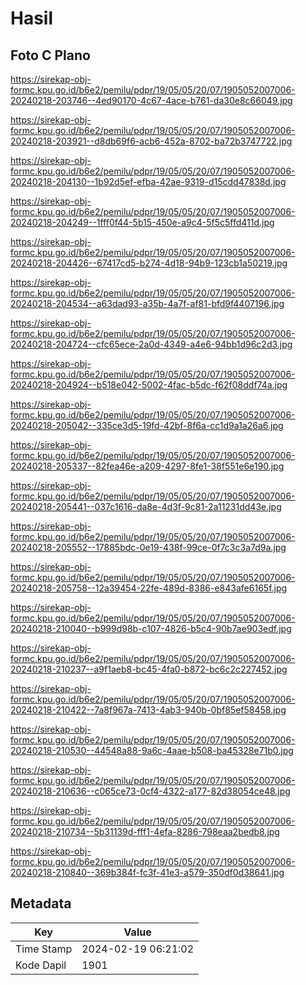 # Hasil

## Foto C Plano

https://sirekap-obj-formc.kpu.go.id/b6e2/pemilu/pdpr/19/05/05/20/07/1905052007006-20240218-203746--4ed90170-4c67-4ace-b761-da30e8c66049.jpg

https://sirekap-obj-formc.kpu.go.id/b6e2/pemilu/pdpr/19/05/05/20/07/1905052007006-20240218-203921--d8db69f6-acb6-452a-8702-ba72b3747722.jpg

https://sirekap-obj-formc.kpu.go.id/b6e2/pemilu/pdpr/19/05/05/20/07/1905052007006-20240218-204130--1b92d5ef-efba-42ae-9319-d15cdd47838d.jpg

https://sirekap-obj-formc.kpu.go.id/b6e2/pemilu/pdpr/19/05/05/20/07/1905052007006-20240218-204249--1fff0f44-5b15-450e-a9c4-5f5c5ffd411d.jpg

https://sirekap-obj-formc.kpu.go.id/b6e2/pemilu/pdpr/19/05/05/20/07/1905052007006-20240218-204426--67417cd5-b274-4d18-94b9-123cb1a50219.jpg

https://sirekap-obj-formc.kpu.go.id/b6e2/pemilu/pdpr/19/05/05/20/07/1905052007006-20240218-204534--a63dad93-a35b-4a7f-af81-bfd9f4407196.jpg

https://sirekap-obj-formc.kpu.go.id/b6e2/pemilu/pdpr/19/05/05/20/07/1905052007006-20240218-204724--cfc65ece-2a0d-4349-a4e6-94bb1d96c2d3.jpg

https://sirekap-obj-formc.kpu.go.id/b6e2/pemilu/pdpr/19/05/05/20/07/1905052007006-20240218-204924--b518e042-5002-4fac-b5dc-f62f08ddf74a.jpg

https://sirekap-obj-formc.kpu.go.id/b6e2/pemilu/pdpr/19/05/05/20/07/1905052007006-20240218-205042--335ce3d5-19fd-42bf-8f6a-cc1d9a1a26a6.jpg

https://sirekap-obj-formc.kpu.go.id/b6e2/pemilu/pdpr/19/05/05/20/07/1905052007006-20240218-205337--82fea46e-a209-4297-8fe1-38f551e6e190.jpg

https://sirekap-obj-formc.kpu.go.id/b6e2/pemilu/pdpr/19/05/05/20/07/1905052007006-20240218-205441--037c1616-da8e-4d3f-9c81-2a11231dd43e.jpg

https://sirekap-obj-formc.kpu.go.id/b6e2/pemilu/pdpr/19/05/05/20/07/1905052007006-20240218-205552--17885bdc-0e19-438f-99ce-0f7c3c3a7d9a.jpg

https://sirekap-obj-formc.kpu.go.id/b6e2/pemilu/pdpr/19/05/05/20/07/1905052007006-20240218-205758--12a39454-22fe-489d-8386-e843afe6165f.jpg

https://sirekap-obj-formc.kpu.go.id/b6e2/pemilu/pdpr/19/05/05/20/07/1905052007006-20240218-210040--b999d98b-c107-4826-b5c4-90b7ae903edf.jpg

https://sirekap-obj-formc.kpu.go.id/b6e2/pemilu/pdpr/19/05/05/20/07/1905052007006-20240218-210237--a9f1aeb8-bc45-4fa0-b872-bc6c2c227452.jpg

https://sirekap-obj-formc.kpu.go.id/b6e2/pemilu/pdpr/19/05/05/20/07/1905052007006-20240218-210422--7a8f967a-7413-4ab3-940b-0bf85ef58458.jpg

https://sirekap-obj-formc.kpu.go.id/b6e2/pemilu/pdpr/19/05/05/20/07/1905052007006-20240218-210530--44548a88-9a6c-4aae-b508-ba45328e71b0.jpg

https://sirekap-obj-formc.kpu.go.id/b6e2/pemilu/pdpr/19/05/05/20/07/1905052007006-20240218-210636--c065ce73-0cf4-4322-a177-82d38054ce48.jpg

https://sirekap-obj-formc.kpu.go.id/b6e2/pemilu/pdpr/19/05/05/20/07/1905052007006-20240218-210734--5b31139d-fff1-4efa-8286-798eaa2bedb8.jpg

https://sirekap-obj-formc.kpu.go.id/b6e2/pemilu/pdpr/19/05/05/20/07/1905052007006-20240218-210840--369b384f-fc3f-41e3-a579-350df0d38641.jpg


## Metadata

| Key        | Value               |
| ---------- | ------------------- |
| Time Stamp | 2024-02-19 06:21:02 |
| Kode Dapil | 1901                |



